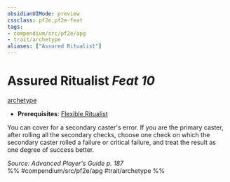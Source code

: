 ```yaml
---
obsidianUIMode: preview
cssclass: pf2e,pf2e-feat
tags:
- compendium/src/pf2e/apg
- trait/archetype
aliases: ["Assured Ritualist"]
---
```

# Assured Ritualist  *Feat 10*  
[archetype](/rules/traits/archetype.md)  

- **Prerequisites**: [Flexible Ritualist](/compendium/feats/flexible-ritualist-apg.md)

You can cover for a secondary caster's error. If you are the primary caster, after rolling all the secondary checks, choose one check on which the secondary caster rolled a failure or critical failure, and treat the result as one degree of success better.

*Source: Advanced Player's Guide p. 187*  
%% #compendium/src/pf2e/apg #trait/archetype %%